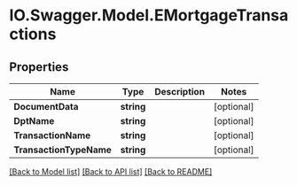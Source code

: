 # IO.Swagger.Model.EMortgageTransactions
## Properties

Name | Type | Description | Notes
------------ | ------------- | ------------- | -------------
**DocumentData** | **string** |  | [optional] 
**DptName** | **string** |  | [optional] 
**TransactionName** | **string** |  | [optional] 
**TransactionTypeName** | **string** |  | [optional] 

[[Back to Model list]](../README.md#documentation-for-models) [[Back to API list]](../README.md#documentation-for-api-endpoints) [[Back to README]](../README.md)

